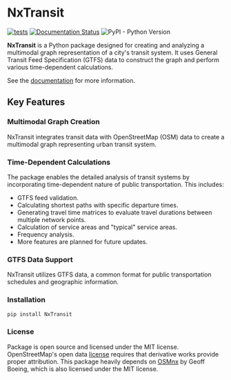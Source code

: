 # NxTransit

[![tests](https://github.com/chingiztob/NxTransit/actions/workflows/basic_tests.yml/badge.svg?event=push)](https://github.com/chingiztob/NxTransit/actions/workflows/basic_tests.yml)
[![Documentation Status](https://readthedocs.org/projects/nxtransit/badge/?version=latest)](https://nxtransit.readthedocs.io/en/latest/?badge=latest)
![PyPI - Python Version](https://img.shields.io/pypi/pyversions/NxTransit)

**NxTransit** is a Python package designed for creating and analyzing a multimodal graph representation of a city's transit system. It uses General Transit Feed Specification (GTFS) data to construct the graph and perform various time-dependent calculations.

See the [documentation](https://nxtransit.readthedocs.io/en/latest/) for more information.

## Key Features

### Multimodal Graph Creation
NxTransit integrates transit data with OpenStreetMap (OSM) data to create a multimodal graph representing urban transit system.

### Time-Dependent Calculations
The package enables the detailed analysis of transit systems by incorporating time-dependent nature of public transportation. This includes:

- GTFS feed validation.
- Calculating shortest paths with specific departure times.
- Generating travel time matrices to evaluate travel durations between multiple network points.
- Calculation of service areas and "typical" service areas.
- Frequency analysis.
- More features are planned for future updates.

### GTFS Data Support
NxTransit utilizes GTFS data, a common format for public transportation schedules and geographic information.

### Installation
```bash
pip install NxTransit
```
### License
Package is open source and licensed under the MIT license. OpenStreetMap's open data [license](https://www.openstreetmap.org/copyright/) requires that derivative works provide proper attribution. This package heavily depends on [OSMnx](https://geoffboeing.com/publications/osmnx-complex-street-networks/) by Geoff Boeing, which is also licensed under the MIT license.
